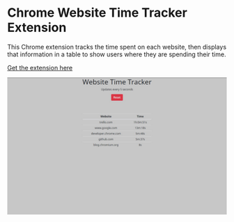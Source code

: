 # Chrome Website Time Tracker Extension

This Chrome extension tracks the time spent on each website, then displays that information in a table to show users where they are spending their time.

[Get the extension here]()

![Website Time Tracker](store/1.jpg)
